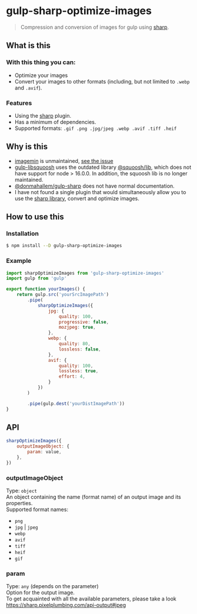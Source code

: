# gulp-sharp-optimize-images

> Compression and conversion of images for gulp using [sharp](https://www.npmjs.com/package/sharp).

## What is this
### With this thing you can: <br>
- Optimize your images
- Convert your images to other formats (including, but not limited to `.webp` and `.avif`).
### Features
- Using the [sharp](https://www.npmjs.com/package/sharp) plugin.
- Has a minimum of dependencies.
- Supported formats: `.gif .png .jpg/jpeg .webp .avif .tiff .heif`

## Why is this

- [imagemin](https://www.npmjs.com/package/imagemin) is unmaintained, [see the issue](https://github.com/imagemin/imagemin/issues/385)
- [gulp-libsquoosh](https://www.npmjs.com/package/gulp-libsquoosh) uses the outdated library [@squoosh/lib](https://www.npmjs.com/package/@squoosh/lib), which does not have support for node > 16.0.0. In addition, the squoosh lib is no longer maintained.
- [@donmahallem/gulp-sharp](https://www.npmjs.com/package/@donmahallem/gulp-sharp) does not have normal documentation.
- I have not found a single plugin that would simultaneously allow you to use the [sharp library](https://www.npmjs.com/package/sharp), convert and optimize images.


## How to use this
### Installation

```sh
$ npm install --D gulp-sharp-optimize-images
```

### Example

```js
import sharpOptimizeImages from 'gulp-sharp-optimize-images'
import gulp from 'gulp'

export function yourImages() {
	return gulp.src('yourSrcImagePath')
		.pipe(
			sharpOptimizeImages({
				jpg: {
					quality: 100,
					progressive: false,
					mozjpeg: true,
				},
				webp: {
					quality: 80,
					lossless: false,
				},
				avif: {
					quality: 100,
					lossless: true,
					effort: 4,
				}
			})
		)

		.pipe(gulp.dest('yourDistImagePath'))
}
```

## API
```js
sharpOptimizeImages({
	outputImageObject: {
		param: value,
	},
})
```

### outputImageObject
Type: `object`<br>
An object containing the name (format name) of an output image and its properties. <br>
Supported format names: 
- `png`
- `jpg` | `jpeg`
- `webp`
- `avif`
- `tiff`
- `heif`
- `gif`

### param
Type: `any` (depends on the parameter)<br>
Option for the output image. <br>
To get acquainted with all the available parameters, please take a look
https://sharp.pixelplumbing.com/api-output#jpeg